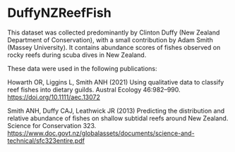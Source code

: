 # DuffyNZReefFish

This dataset was collected predominantly by Clinton Duffy (New Zealand Department of Conservation), with a small contribution by Adam Smith (Massey University). It contains abundance scores of fishes observed on rocky reefs during scuba dives in New Zealand. 

These data were used in the following publications:

Howarth OR, Liggins L, Smith ANH (2021) Using qualitative data to classify reef fishes into dietary guilds. Austral Ecology 46:982–990. https://doi.org/10.1111/aec.13072

Smith ANH, Duffy CAJ, Leathwick JR (2013) Predicting the distribution and relative abundance of fishes on shallow subtidal reefs around New Zealand. Science for Conservation 323. https://www.doc.govt.nz/globalassets/documents/science-and-technical/sfc323entire.pdf
